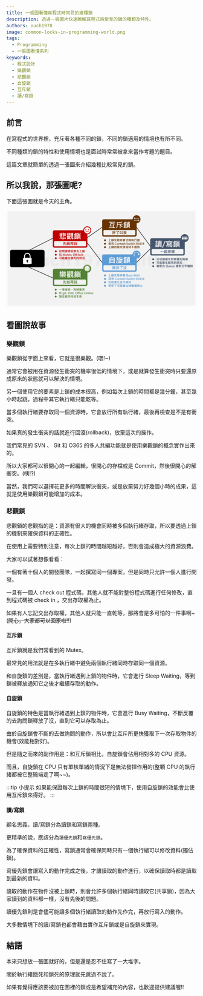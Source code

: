 ```yaml
---
title: 一張圖看懂寫程式時常見的幾種鎖
description: 透過一張圖片快速瞭解寫程式時常見的鎖的種類及特性。
authors: ouch1978
image: common-locks-in-programming-world.png
tags: 
  - Programming
  - 一張圖看懂系列
keywords:
  - 程式設計
  - 樂觀鎖
  - 悲觀鎖 
  - 自旋鎖
  - 互斥鎖
  - 讀/寫鎖
---
```


## 前言

在寫程式的世界裡，充斥著各種不同的鎖，不同的鎖適用的情境也有所不同。

不同種類的鎖的特性和使用情境也是面試時常常被拿來當作考題的題目。

這篇文章就簡單的透過一張圖來介紹幾種比較常見的鎖。

<!--truncate-->

## 所以我說，那張圖呢?

下面這張圖就是今天的主角。

![寫程式時常見的各種鎖](common-locks-in-programming-world.png "寫程式時常見的各種鎖")

## 看圖說故事

### 樂觀鎖

樂觀鎖從字面上來看，它就是很樂觀。(喂!~)

通常它會被用在資源發生衝突的機率很低的情境下，或是就算發生衝突時只要還原成原來的狀態就可以解決的情境。

另一個使用它的要素是上鎖的成本很高，例如每次上鎖的時間都是幾分鐘，甚至幾小時起跳，過程中其它執行緒只能乾等。

當多個執行緒要存取同一個資源時，它會放行所有執行緒，最後再檢查是不是有衝突。

如果真的發生衝突的話就進行回滾(rollback)，放棄這次的操作。

我們常見的 SVN 、 Git 和 O365 的多人共編功能就是使用樂觀鎖的概念實作出來的。

所以大家都可以很開心的一起編輯，很開心的存檔或是 Commit，然後很開心的解衝突。(咦!?)

當然，我們可以選擇花更多的時間解決衝突，或是放棄努力好幾個小時的成果，這就是使用樂觀鎖可能增加的成本。

### 悲觀鎖

悲觀鎖的悲觀指的是：資源有很大的機會同時被多個執行緒存取，所以要透過上鎖的機制來確保資料的正確性。

在使用上需要特別注意，每次上鎖的時間越短越好，否則會造成極大的資源浪費。

大家可以試著想像看看：

一個有著十個人的開發團隊，一起撰寫同一個專案，但是同時只允許一個人進行開發。

一旦有一個人 check out 程式碼，其他人就不能對整份程式碼進行任何修改，直到程式碼被 check in ，交出存取權為止。

如果有人忘記交出存取權，其他人就只能一直乾等，那將會是多可怕的一件事啊~(~~開心，大家都可以回家啦!!~~)

#### 互斥鎖

互斥鎖就是我們常看到的 Mutex。

最常見的用法就是在多執行緒中避免兩個執行緒同時存取同一個資源。

和自旋鎖的差別是，當執行緒遇到上鎖的物件時，它會進行 Sleep Waiting，等到鎖被釋放通知它之後才繼續存取的動作。

#### 自旋鎖

自旋鎖的特色是當執行緒遇到上鎖的物件時，它會進行 Busy Waiting，不斷反覆的去詢問鎖釋放了沒，直到它可以存取為止。

由於自旋鎖會不斷的去做詢問的動作，所以會比互斥所更快獲取下一次存取物件的機會(效能相對好)。

但是隨之而來的副作用是：和互斥鎖相比，自旋鎖會佔用相對多的 CPU 資源。

而且，自旋鎖在 CPU 只有單核單緒的情況下是無法發揮作用的(整顆 CPU 的執行緒都被它整碗端走了啊~~)。

:::tip 小提示
如果能保證每次上鎖的時間很短的情境下，使用自旋鎖的效能會比使用互斥鎖來得好。
:::

#### 讀/寫鎖

顧名思義，讀/寫鎖分為讀鎖和寫鎖兩種。

更精準的說，應該分為`讀優先鎖`和`寫優先鎖`。

為了確保資料的正確性，寫鎖通常會確保同時只有一個執行緒可以修改資料(獨佔鎖)。

寫優先鎖會讓寫入的動作完成之後，才讓讀取的動作進行，以確保讀取時都是讀取到最新的資料。

讀取的動作在物件沒被上鎖時，則會允許多個執行緒同時讀取它(共享鎖)，因為大家讀到的資料都一樣，沒有先後的問題。

讀優先鎖則是會儘可能讓多個執行緒讀取的動作先作完，再放行寫入的動作。

大多數情境下的讀/寫鎖也都會藉由實作互斥鎖或是自旋鎖來實現。

## 結語

本來只想放一張圖就好的，但是還是忍不住寫了一大堆字。

關於執行緒餓死和鎖死的原理就先跳過不說了。

如果有覺得應該要被加在圖裡的鎖或是希望補充的內容，也歡迎提供建議喔!!

